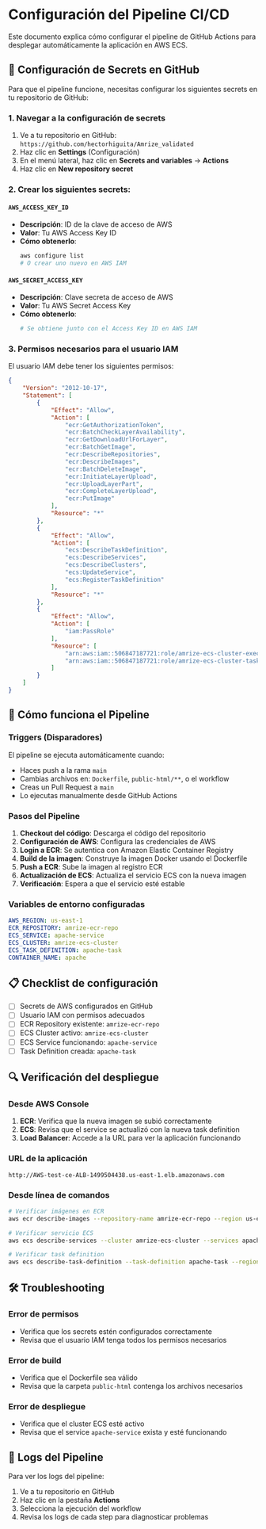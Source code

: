 # Configuración del Pipeline CI/CD

Este documento explica cómo configurar el pipeline de GitHub Actions para desplegar automáticamente la aplicación en AWS ECS.

## 🔧 Configuración de Secrets en GitHub

Para que el pipeline funcione, necesitas configurar los siguientes secrets en tu repositorio de GitHub:

### 1. Navegar a la configuración de secrets

1. Ve a tu repositorio en GitHub: `https://github.com/hectorhiguita/Amrize_validated`
2. Haz clic en **Settings** (Configuración)
3. En el menú lateral, haz clic en **Secrets and variables** → **Actions**
4. Haz clic en **New repository secret**

### 2. Crear los siguientes secrets:

#### `AWS_ACCESS_KEY_ID`
- **Descripción**: ID de la clave de acceso de AWS
- **Valor**: Tu AWS Access Key ID
- **Cómo obtenerlo**: 
  ```bash
  aws configure list
  # O crear uno nuevo en AWS IAM
  ```

#### `AWS_SECRET_ACCESS_KEY`
- **Descripción**: Clave secreta de acceso de AWS
- **Valor**: Tu AWS Secret Access Key
- **Cómo obtenerlo**: 
  ```bash
  # Se obtiene junto con el Access Key ID en AWS IAM
  ```

### 3. Permisos necesarios para el usuario IAM

El usuario IAM debe tener los siguientes permisos:

```json
{
    "Version": "2012-10-17",
    "Statement": [
        {
            "Effect": "Allow",
            "Action": [
                "ecr:GetAuthorizationToken",
                "ecr:BatchCheckLayerAvailability",
                "ecr:GetDownloadUrlForLayer",
                "ecr:BatchGetImage",
                "ecr:DescribeRepositories",
                "ecr:DescribeImages",
                "ecr:BatchDeleteImage",
                "ecr:InitiateLayerUpload",
                "ecr:UploadLayerPart",
                "ecr:CompleteLayerUpload",
                "ecr:PutImage"
            ],
            "Resource": "*"
        },
        {
            "Effect": "Allow",
            "Action": [
                "ecs:DescribeTaskDefinition",
                "ecs:DescribeServices",
                "ecs:DescribeClusters",
                "ecs:UpdateService",
                "ecs:RegisterTaskDefinition"
            ],
            "Resource": "*"
        },
        {
            "Effect": "Allow",
            "Action": [
                "iam:PassRole"
            ],
            "Resource": [
                "arn:aws:iam::506847187721:role/amrize-ecs-cluster-execution-role",
                "arn:aws:iam::506847187721:role/amrize-ecs-cluster-task-role"
            ]
        }
    ]
}
```

## 🚀 Cómo funciona el Pipeline

### Triggers (Disparadores)
El pipeline se ejecuta automáticamente cuando:
- Haces push a la rama `main`
- Cambias archivos en: `Dockerfile`, `public-html/**`, o el workflow
- Creas un Pull Request a `main`
- Lo ejecutas manualmente desde GitHub Actions

### Pasos del Pipeline

1. **Checkout del código**: Descarga el código del repositorio
2. **Configuración de AWS**: Configura las credenciales de AWS
3. **Login a ECR**: Se autentica con Amazon Elastic Container Registry
4. **Build de la imagen**: Construye la imagen Docker usando el Dockerfile
5. **Push a ECR**: Sube la imagen al registro ECR
6. **Actualización de ECS**: Actualiza el servicio ECS con la nueva imagen
7. **Verificación**: Espera a que el servicio esté estable

### Variables de entorno configuradas

```yaml
AWS_REGION: us-east-1
ECR_REPOSITORY: amrize-ecr-repo
ECS_SERVICE: apache-service
ECS_CLUSTER: amrize-ecs-cluster
ECS_TASK_DEFINITION: apache-task
CONTAINER_NAME: apache
```

## 📋 Checklist de configuración

- [ ] Secrets de AWS configurados en GitHub
- [ ] Usuario IAM con permisos adecuados
- [ ] ECR Repository existente: `amrize-ecr-repo`
- [ ] ECS Cluster activo: `amrize-ecs-cluster`
- [ ] ECS Service funcionando: `apache-service`
- [ ] Task Definition creada: `apache-task`

## 🔍 Verificación del despliegue

### Desde AWS Console
1. **ECR**: Verifica que la nueva imagen se subió correctamente
2. **ECS**: Revisa que el service se actualizó con la nueva task definition
3. **Load Balancer**: Accede a la URL para ver la aplicación funcionando

### URL de la aplicación
```
http://AWS-test-ce-ALB-1499504438.us-east-1.elb.amazonaws.com
```

### Desde línea de comandos
```bash
# Verificar imágenes en ECR
aws ecr describe-images --repository-name amrize-ecr-repo --region us-east-1

# Verificar servicio ECS
aws ecs describe-services --cluster amrize-ecs-cluster --services apache-service --region us-east-1

# Verificar task definition
aws ecs describe-task-definition --task-definition apache-task --region us-east-1
```

## 🛠️ Troubleshooting

### Error de permisos
- Verifica que los secrets estén configurados correctamente
- Revisa que el usuario IAM tenga todos los permisos necesarios

### Error de build
- Verifica que el Dockerfile sea válido
- Revisa que la carpeta `public-html` contenga los archivos necesarios

### Error de despliegue
- Verifica que el cluster ECS esté activo
- Revisa que el service `apache-service` exista y esté funcionando

## 📝 Logs del Pipeline

Para ver los logs del pipeline:
1. Ve a tu repositorio en GitHub
2. Haz clic en la pestaña **Actions**
3. Selecciona la ejecución del workflow
4. Revisa los logs de cada step para diagnosticar problemas
